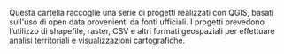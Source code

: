 Questa cartella raccoglie una serie di progetti realizzati con QGIS, basati sull'uso di open data provenienti da fonti ufficiali. I progetti prevedono l’utilizzo di shapefile, raster, CSV e altri formati geospaziali per effettuare analisi territoriali e visualizzazioni cartografiche.
